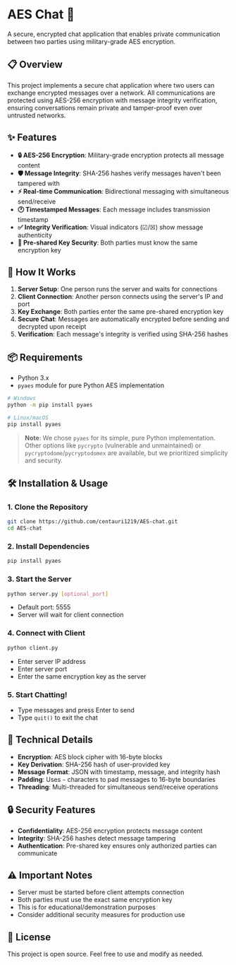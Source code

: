 # AES Chat 🔐

A secure, encrypted chat application that enables private communication between two parties using military-grade AES encryption.

## 📋 Overview

This project implements a secure chat application where two users can exchange encrypted messages over a network. All communications are protected using AES-256 encryption with message integrity verification, ensuring conversations remain private and tamper-proof even over untrusted networks.

## ✨ Features

- **🔒 AES-256 Encryption**: Military-grade encryption protects all message content
- **🛡️ Message Integrity**: SHA-256 hashes verify messages haven't been tampered with
- **⚡ Real-time Communication**: Bidirectional messaging with simultaneous send/receive
- **🕐 Timestamped Messages**: Each message includes transmission timestamp
- **✅ Integrity Verification**: Visual indicators (☑/☒) show message authenticity
- **🔑 Pre-shared Key Security**: Both parties must know the same encryption key

## 🚀 How It Works

1. **Server Setup**: One person runs the server and waits for connections
2. **Client Connection**: Another person connects using the server's IP and port
3. **Key Exchange**: Both parties enter the same pre-shared encryption key
4. **Secure Chat**: Messages are automatically encrypted before sending and decrypted upon receipt
5. **Verification**: Each message's integrity is verified using SHA-256 hashes

## 📦 Requirements

- Python 3.x
- `pyaes` module for pure Python AES implementation

```bash
# Windows
python -m pip install pyaes

# Linux/macOS
pip install pyaes
```

> **Note**: We chose `pyaes` for its simple, pure Python implementation. Other options like `pycrypto` (vulnerable and unmaintained) or `pycryptodome`/`pycryptodomex` are available, but we prioritized simplicity and security.

## 🛠️ Installation & Usage

### 1. Clone the Repository
```bash
git clone https://github.com/centauri1219/AES-chat.git
cd AES-chat
```

### 2. Install Dependencies
```bash
pip install pyaes
```

### 3. Start the Server
```bash
python server.py [optional_port]
```
- Default port: 5555
- Server will wait for client connection

### 4. Connect with Client
```bash
python client.py
```
- Enter server IP address
- Enter server port
- Enter the same encryption key as the server

### 5. Start Chatting!
- Type messages and press Enter to send
- Type `quit()` to exit the chat

## 🔧 Technical Details

- **Encryption**: AES block cipher with 16-byte blocks
- **Key Derivation**: SHA-256 hash of user-provided key
- **Message Format**: JSON with timestamp, message, and integrity hash
- **Padding**: Uses `~` characters to pad messages to 16-byte boundaries
- **Threading**: Multi-threaded for simultaneous send/receive operations

## 🔒 Security Features

- **Confidentiality**: AES-256 encryption protects message content
- **Integrity**: SHA-256 hashes detect message tampering
- **Authentication**: Pre-shared key ensures only authorized parties can communicate

## ⚠️ Important Notes

- Server must be started before client attempts connection
- Both parties must use the exact same encryption key
- This is for educational/demonstration purposes
- Consider additional security measures for production use

## 📄 License

This project is open source. Feel free to use and modify as needed.

